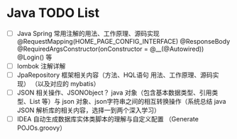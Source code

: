 # Java TODO List

- [ ]
    Java Spring 常用注解的用法、工作原理、源码实现
    @RequestMapping(HOME_PAGE_CONFIG_INTERFACE)
    @ResponseBody
    @RequiredArgsConstructor(onConstructor = @__(@Autowired))
    @Login()
    等
- [ ] lombok 注解详解
- [ ] JpaRepository 框架相关内容（方法、HQL语句 用法、工作原理、源码实现） （以及对应的 mybatis）
- [ ] JSON 相关操作、JSONObject？ java 对象（包含基本数据类型、引用类型、List 等）与 json 对象、json字符串之间的相互转换操作（系统总结 java JSON 解析库的相关内容，选择一到两个深入学习）
- [ ] IDEA 自动生成数据库实体类脚本的理解与自定义配置 （Generate POJOs.groovy）

